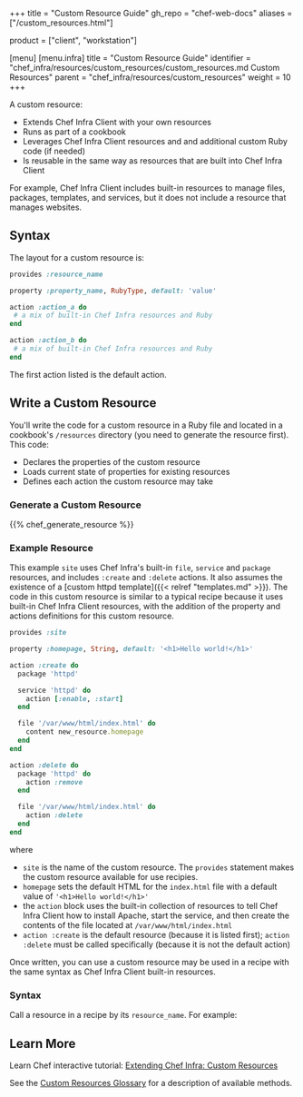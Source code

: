 +++
title = "Custom Resource Guide"
gh_repo = "chef-web-docs"
aliases = ["/custom_resources.html"]

product = ["client", "workstation"]

[menu]
  [menu.infra]
    title = "Custom Resource Guide"
    identifier = "chef_infra/resources/custom_resources/custom_resources.md Custom Resources"
    parent = "chef_infra/resources/custom_resources"
    weight = 10
+++

A custom resource:

- Extends Chef Infra Client with your own resources
- Runs as part of a cookbook
- Leverages Chef Infra Client resources and and additional custom Ruby code (if needed)
- Is reusable in the same way as resources that are built into Chef Infra Client

For example, Chef Infra Client includes built-in resources to manage files, packages, templates, and services, but it does not include a resource that manages websites.

## Syntax

The layout for a custom resource is:


```ruby
provides :resource_name

property :property_name, RubyType, default: 'value'

action :action_a do
 # a mix of built-in Chef Infra resources and Ruby
end

action :action_b do
 # a mix of built-in Chef Infra resources and Ruby
end
```

The first action listed is the default action.

## Write a Custom Resource

You'll write the code for a custom resource in a Ruby file and located in a cookbook's `/resources` directory (you need to generate the resource first). This code:

- Declares the properties of the custom resource
- Loads current state of properties for existing resources
- Defines each action the custom resource may take

### Generate a Custom Resource

{{% chef_generate_resource %}}


### Example Resource

This example `site` uses Chef Infra's built-in `file`, `service` and `package` resources, and includes `:create` and `:delete` actions. It also assumes the existence of a [custom httpd template]({{< relref "templates.md" >}}). The code in this custom resource is similar to a typical recipe because it uses built-in Chef Infra Client resources, with the addition of the property and actions definitions for this custom resource.

```ruby
provides :site

property :homepage, String, default: '<h1>Hello world!</h1>'

action :create do
  package 'httpd'

  service 'httpd' do
    action [:enable, :start]
  end

  file '/var/www/html/index.html' do
    content new_resource.homepage
  end
end

action :delete do
  package 'httpd' do
    action :remove
  end

  file '/var/www/html/index.html' do
    action :delete
  end
end
```

where

- `site` is the name of the custom resource. The `provides` statement makes the custom resource available for use recipies.
- `homepage` sets the default HTML for the `index.html` file with a default value of `'<h1>Hello world!</h1>'`
- the `action` block uses the built-in collection of resources to tell Chef Infra Client how to install Apache, start the service, and then create the contents of the file located at `/var/www/html/index.html`
- `action :create` is the default resource (because it is listed first); `action :delete` must be called specifically (because it is not the default action)

Once written, you can use a custom resource may be used in a recipe with the same syntax as Chef Infra Client built-in resources.

### Syntax

Call a resource in a recipe by its `resource_name`. For example:

## Learn More

Learn Chef interactive tutorial: [Extending Chef Infra: Custom Resources](https://learn.chef.io/courses/course-v1:chef+Infra201+Perpetual/about)

See the [Custom Resources Glossary](/glossary_resources) for a description of available methods.
